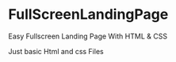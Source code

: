 # FullScreenLandingPage
Easy Fullscreen Landing Page With HTML &amp; CSS

Just basic Html and css Files
